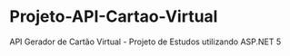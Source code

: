 # Projeto-API-Cartao-Virtual
API Gerador de Cartão Virtual - Projeto de Estudos utilizando ASP.NET 5
